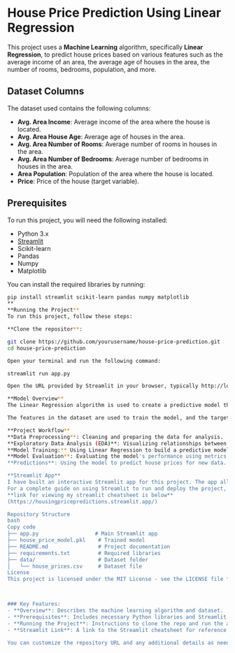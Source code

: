 
# House Price Prediction Using Linear Regression

This project uses a **Machine Learning** algorithm, specifically **Linear Regression**, to predict house prices based on various features such as the average income of an area, the average age of houses in the area, the number of rooms, bedrooms, population, and more.

## Dataset Columns
The dataset used contains the following columns:
- **Avg. Area Income**: Average income of the area where the house is located.
- **Avg. Area House Age**: Average age of houses in the area.
- **Avg. Area Number of Rooms**: Average number of rooms in houses in the area.
- **Avg. Area Number of Bedrooms**: Average number of bedrooms in houses in the area.
- **Area Population**: Population of the area where the house is located.
- **Price**: Price of the house (target variable).

## Prerequisites
To run this project, you will need the following installed:
- Python 3.x
- [Streamlit](https://docs.streamlit.io/)
- Scikit-learn
- Pandas
- Numpy
- Matplotlib

You can install the required libraries by running:

```bash
pip install streamlit scikit-learn pandas numpy matplotlib
**
**Running the Project**
To run this project, follow these steps:

**Clone the repositor**:

git clone https://github.com/yourusername/house-price-prediction.git
cd house-price-prediction

Open your terminal and run the following command:

streamlit run app.py

Open the URL provided by Streamlit in your browser, typically http://localhost:8501.

**Model Overview**
The Linear Regression algorithm is used to create a predictive model that estimates house prices based on the input features.

The features in the dataset are used to train the model, and the target variable is the Price of the house. After training the model, it can predict house prices based on new input data.

**Project Workflow**
**Data Preprocessing**: Cleaning and preparing the data for analysis.
**Exploratory Data Analysis (EDA)**: Visualizing relationships between features.
**Model Training:** Using Linear Regression to build a predictive model.
**Model Evaluation**: Evaluating the model's performance using metrics like R² and Mean Squared Error (MSE).
**Predictions**: Using the model to predict house prices for new data.

**Streamlit App**
I have built an interactive Streamlit app for this project. The app allows users to input new data and get house price predictions based on the trained 
For a complete guide on using Streamlit to run and deploy the project, refer to the Streamlit Cheatsheet.
**link for viewing my streamlit cheatsheet is below**
(https://housingpricepredictions.streamlit.app/)

Repository Structure
bash
Copy code
├── app.py                  # Main Streamlit app
├── house_price_model.pkl    # Trained model
├── README.md                # Project documentation
├── requirements.txt         # Required libraries
├── data/                    # Dataset folder
│   └── house_prices.csv     # Dataset file
License
This project is licensed under the MIT License - see the LICENSE file for details.



### Key Features:
- **Overview**: Describes the machine learning algorithm and dataset.
- **Prerequisites**: Includes necessary Python libraries and Streamlit.
- **Running the Project**: Instructions to clone the repo and run the app using Streamlit.
- **Streamlit Link**: A link to the Streamlit cheatsheet for reference.

You can customize the repository URL and any additional details as needed!

